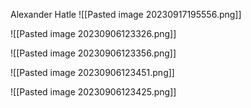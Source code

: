 Alexander Hatle
![[Pasted image 20230917195556.png]]

![[Pasted image 20230906123326.png]]

![[Pasted image 20230906123356.png]]

![[Pasted image 20230906123451.png]]

![[Pasted image 20230906123425.png]]